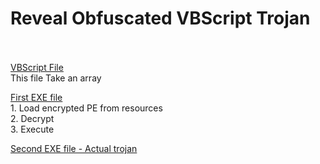 # Reveal Obfuscated VBScript Trojan
<br><br>
<u>VBScript File</u><br>
This file Take an array


<u>First EXE file</u><br>
	1. Load encrypted PE from resources<br>
	2. Decrypt<br>
	3. Execute<br>

<u>Second EXE file - Actual trojan</u><br>
